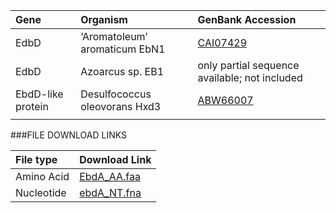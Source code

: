  Gene | Organism | GenBank Accession |
 :--- | :--- | :--- |
| EdbD | ‘Aromatoleum’ aromaticum EbN1 | [CAI07429](http://www.ncbi.nlm.nih.gov/protein/CAI07429)|
| EdbD | Azoarcus sp. EB1 | only partial sequence available; not included|
| EbdD-like protein | Desulfococcus oleovorans Hxd3 | [ABW66007](http://www.ncbi.nlm.nih.gov/protein/ABW66007)|
|  | | []()|

###FILE DOWNLOAD LINKS

 File type | Download Link |
 :--- | :---------- | 
| Amino Acid | [EbdA_AA.faa](amino_acid/EbdD_AA.faa) |
| Nucleotide | [ebdA_NT.fna](nucleotide/ebdD_NT.fna) |
